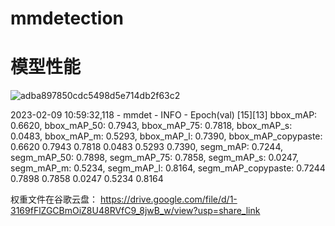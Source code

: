 # mmdetection

# 模型性能
![adba897850cdc5498d5e714db2f63c2](https://user-images.githubusercontent.com/84892024/217833649-d08018a0-921d-4213-a9a8-d2586bcd3ab3.png)

2023-02-09 10:59:32,118 - mmdet - INFO - Epoch(val) [15][13] bbox_mAP: 0.6620, bbox_mAP_50: 0.7943, bbox_mAP_75: 0.7818, bbox_mAP_s: 0.0483, bbox_mAP_m: 0.5293, bbox_mAP_l: 0.7390, bbox_mAP_copypaste: 0.6620 0.7943 0.7818 0.0483 0.5293 0.7390, segm_mAP: 0.7244, segm_mAP_50: 0.7898, segm_mAP_75: 0.7858, segm_mAP_s: 0.0247, segm_mAP_m: 0.5234, segm_mAP_l: 0.8164, segm_mAP_copypaste: 0.7244 0.7898 0.7858 0.0247 0.5234 0.8164


权重文件在谷歌云盘：
https://drive.google.com/file/d/1-3169fFlZGCBmOiZ8U48RVfC9_8jwB_w/view?usp=share_link
